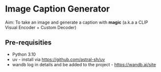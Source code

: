 # Image Caption Generator

Aim: To take an image and generate a caption with **magic** (a.k.a a CLIP Visual Encoder + Custom Decoder)

## Pre-requisities 
- Python 3.10
- uv - install via https://github.com/astral-sh/uv
- wandb log in details and be added to the project - https://wandb.ai/site
